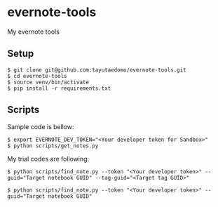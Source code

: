 # evernote-tools
My evernote tools

## Setup
```
$ git clone git@github.com:tayutaedomo/evernote-tools.git
$ cd evernote-tools
$ source venv/bin/activate
$ pip install -r requirements.txt
```

## Scripts
Sample code is bellow:
```
$ export EVERNOTE_DEV_TOKEN="<Your developer token for Sandbox>"
$ python scripts/get_notes.py
```

My trial codes are following:
```
$ python scripts/find_note.py --token "<Your developer token>" --guid="Target notebook GUID" --tag-guid="<Target tag GUID>"

$ python scripts/find_note.py --token "<Your developer token>" --guid="Target notebook GUID"
```
